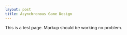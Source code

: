 ```yaml
---
layout: post
title: Asynchronous Game Design
---
```


This is a test page. Markup should be working no problem.
